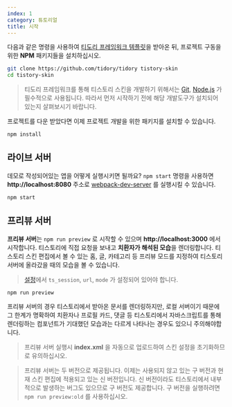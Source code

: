 ```yaml
---
index: 1
category: 튜토리얼
title: 시작
---
```


다음과 같은 명령을 사용하여 [티도리 프레임워크 템플릿](https://github.com/tidory/tidory)을 받아온 뒤, 프로젝트 구동을 위한 **NPM** 패키지들을 설치하십시오.

```bash
git clone https://github.com/tidory/tidory tistory-skin
cd tistory-skin
```

> 티도리 프레임워크를 통해 티스토리 스킨을 개발하기 위해서는 [Git](https://git-scm.com), [Node.js](https://nodejs.org/ko) 가 필수적으로 사용됩니다. 따라서 먼저 시작하기 전에 해당 개발도구가 설치되어 있는지 살펴보시기 바랍니다. 

프로젝트를 다운 받았다면 이제 프로젝트 개발을 위한 패키지를 설치할 수 있습니다.

```bash
npm install
```

## 라이브 서버

데모로 작성되어있는 앱을 어떻게 실행시키면 될까요? `npm start` 명령을 사용하면 **http://localhost:8080** 주소로 [webpack-dev-server](https://webpack.js.org/configuration/dev-server/) 를 실행시킬 수 있습니다.

```bash
npm start
```

## 프리뷰 서버

**프리뷰 서버**는 `npm run preview` 로 시작할 수 있으며 **http://localhost:3000** 에서 시작합니다. 티스토리에 직접 요청을 보내고 **치환자가 해석된 모습**을 렌더링합니다. 티스토리 스킨 편집에서 볼 수 있는 홈, 글, 카테고리 등 프리뷰 모드를 지정하여 티스토리 서버에 올라갔을 때의 모습을 볼 수 있습니다.

>[설정](/docs/configuration)에서 `ts_session`, `url`, `mode` 가 설정되어 있어야 합니다.

```bash
npm run preview
```

프리뷰 서버의 경우 티스토리에서 받아온 문서를 렌더링하지만, 로컬 서버이기 때문에 그 한계가 명확하여 치환자나 프로필 카드, 댓글 등 티스토리에서 자바스크립트를 통해 렌더링하는 컴포넌트가 기대했던 모습과는 다르게 나타나는 경우도 있으니 주의해야합니다. 

> 프리뷰 서버 실행시 **index.xml** 을 자동으로 업로드하여 스킨 설정을 초기화하므로 유의하십시오.
 
> 프리뷰 서버는 두 버전으로 제공됩니다. 이제는 사용되지 않고 있는 구 버전과 현재 스킨 편집에 적용되고 있는 신 버전입니다. 신 버전이라도 티스토리에서 내부적으로 발생하는 버그도 있으므로 구 버전도 제공합니다. 구 버전을 실행하려면 `npm run preview:old` 를 사용하십시오.
